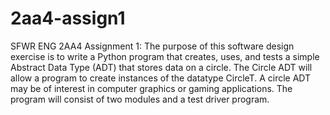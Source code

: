 # 2aa4-assign1
SFWR ENG 2AA4 Assignment 1: The purpose of this software design exercise is to write a Python program that creates, uses, and tests a simple Abstract Data Type (ADT) that stores data on a circle. The Circle ADT will allow a program to create instances of the datatype CircleT. A circle ADT may be of interest in computer graphics or gaming applications. The program will consist of two modules and a test driver program.
